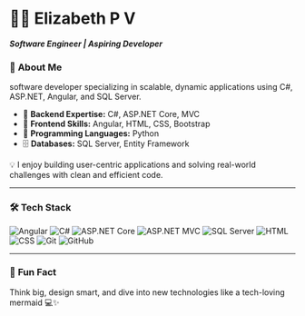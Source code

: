 # 👩‍💻 **Elizabeth P V**  
**_Software Engineer | Aspiring Developer_**  


### 🌟 **About Me**  
software developer specializing in scalable, dynamic applications using C#, ASP.NET, Angular, and SQL Server.

- 🔧 **Backend Expertise:** C#, ASP.NET Core, MVC  
- 🎨 **Frontend Skills:** Angular, HTML, CSS, Bootstrap  
- 🐍 **Programming Languages:** Python  
- 🗄️ **Databases:** SQL Server, Entity Framework  

💡 I enjoy building user-centric applications and solving real-world challenges with clean and efficient code.

---

### 🛠️ **Tech Stack**

 ![Angular](https://img.shields.io/badge/Angular-%23DD0031.svg?style=flat-square&logo=angular&logoColor=white)  ![C#](https://img.shields.io/badge/CSharp-%23239120.svg?style=flat-square&logo=csharp&logoColor=white) ![ASP.NET Core](https://img.shields.io/badge/ASP.NET_Core-%230081CB.svg?style=flat-square&logo=dotnet&logoColor=white) ![ASP.NET MVC](https://img.shields.io/badge/ASP.NET_MVC-%23239120.svg?style=flat-square&logo=dotnet&logoColor=white) ![SQL Server](https://img.shields.io/badge/SQL_Server-%23CC2927.svg?style=flat-square&logo=microsoftsqlserver&logoColor=white)  ![HTML](https://img.shields.io/badge/HTML-%23E34F26.svg?style=flat-square&logo=html5&logoColor=white) ![CSS](https://img.shields.io/badge/CSS-%231572B6.svg?style=flat-square&logo=css3&logoColor=white)  ![Git](https://img.shields.io/badge/Git-%23F05033.svg?style=flat-square&logo=git&logoColor=white) ![GitHub](https://img.shields.io/badge/GitHub-%2312100E.svg?style=flat-square&logo=github&logoColor=white) 

---

### 🎨 **Fun Fact**  
Think big, design smart, and dive into new technologies like a tech-loving mermaid 💻✨


